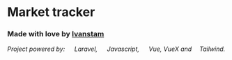 # Market tracker
### Made with love by [Ivanstam](https://github.com/Ivanstam)

*Project powered by: 
<img src="https://cdn.jsdelivr.net/gh/devicons/devicon/icons/laravel/laravel-plain.svg" width="14"/> Laravel,
<img src="https://cdn.jsdelivr.net/gh/devicons/devicon/icons/javascript/javascript-plain.svg" width="14"/> Javascript,
<img src="https://cdn.jsdelivr.net/gh/devicons/devicon/icons/vuejs/vuejs-original.svg" width="14"/> Vue, VueX and
<img src="https://cdn.jsdelivr.net/gh/devicons/devicon/icons/tailwindcss/tailwindcss-plain.svg" width="14"/>Tailwind.*
